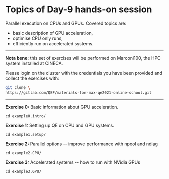 # Topics of Day-9 hands-on session

Parallel execution on CPUs and GPUs. Covered topics are:

* basic description of GPU acceleration,
* optimise CPU only runs,
* efficiently run on accelerated systems.

------------------------------------------------------------------------

**Nota bene:** this set of exercises will be performed on Marconi100, the HPC system installed at CINECA.

Please login on the cluster with the credentials you have been provided and collect the exercises with:

~~~~~bash
git clone \
https://gitlab.com/QEF/materials-for-max-qe2021-online-school.git
~~~~~



---

**Exercise 0:** Basic information about GPU acceleration.

    cd example0.intro/

**Exercise 1:** Setting up QE on CPU and GPU systems.

    cd example1.setup/

**Exercise 2:** Parallel options -- improve performance with npool and ndiag

    cd example2.CPU/

**Exercise 3:** Accelerated systems -- how to run with NVidia GPUs

    cd example3.GPU/
